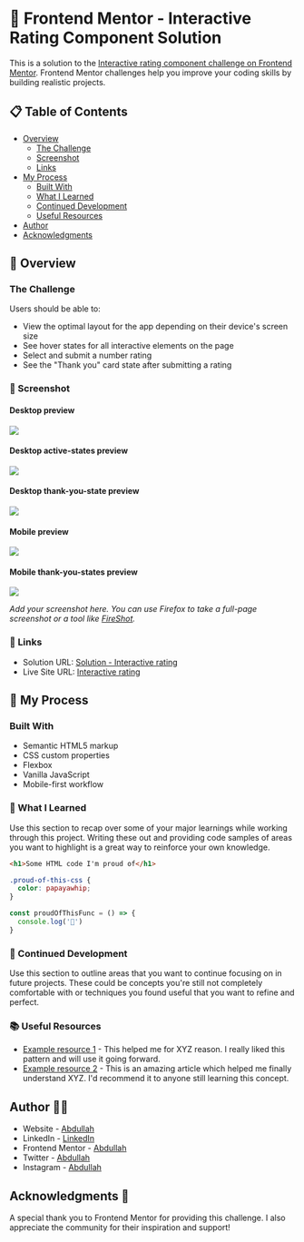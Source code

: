 # 🌟 Frontend Mentor - Interactive Rating Component Solution

This is a solution to the [Interactive rating component challenge on Frontend Mentor](https://www.frontendmentor.io/challenges/interactive-rating-component-koxpeBUmI). Frontend Mentor challenges help you improve your coding skills by building realistic projects.

## 📋 Table of Contents

- [Overview](#overview)
  - [The Challenge](#the-challenge)
  - [Screenshot](#screenshot)
  - [Links](#links)
- [My Process](#my-process)
  - [Built With](#built-with)
  - [What I Learned](#what-i-learned)
  - [Continued Development](#continued-development)
  - [Useful Resources](#useful-resources)
- [Author](#author)
- [Acknowledgments](#acknowledgments)

## 🔎 Overview

### The Challenge

Users should be able to:

- View the optimal layout for the app depending on their device's screen size
- See hover states for all interactive elements on the page
- Select and submit a number rating
- See the "Thank you" card state after submitting a rating

### 📸 Screenshot

#### Desktop preview
![](./Preview/Screenshot%20(43).png)

#### Desktop active-states preview
![](./Preview/Screenshot%20(41).png)

#### Desktop thank-you-state preview
![](./Preview/Screenshot%20(42).png)

#### Mobile preview
![](./Preview/mobile-design.jpg)

#### Mobile thank-you-states preview
![](./Preview/mobile-thank-you-state.jpg)

*Add your screenshot here. You can use Firefox to take a full-page screenshot or a tool like [FireShot](https://getfireshot.com/).*

### 🔗 Links

- Solution URL: [Solution - Interactive rating](https://www.frontendmentor.io/solutions/flexbox-vanilla-javascript-mobile-first-workflow-F85Gh22V5B)
- Live Site URL: [Interactive rating](https://interactive-rating-components-rose.vercel.app/)

## 🚀 My Process

### Built With

- Semantic HTML5 markup
- CSS custom properties
- Flexbox
- Vanilla JavaScript
- Mobile-first workflow

### 🧠 What I Learned

Use this section to recap over some of your major learnings while working through this project. Writing these out and providing code samples of areas you want to highlight is a great way to reinforce your own knowledge.

```html
<h1>Some HTML code I'm proud of</h1>
```
```css
.proud-of-this-css {
  color: papayawhip;
}
```
```js
const proudOfThisFunc = () => {
  console.log('🎉')
}
```

### 🔧 Continued Development

Use this section to outline areas that you want to continue focusing on in future projects. These could be concepts you're still not completely comfortable with or techniques you found useful that you want to refine and perfect.

### 📚 Useful Resources

- [Example resource 1](https://www.example.com) - This helped me for XYZ reason. I really liked this pattern and will use it going forward.
- [Example resource 2](https://www.example.com) - This is an amazing article which helped me finally understand XYZ. I'd recommend it to anyone still learning this concept.

## Author 👨‍💻

- Website - [Abdullah](https://social-links-profile-rose-mu.vercel.app/)
- LinkedIn - [LinkedIn](https://www.linkedin.com/in/abdullah-a-2940b7260/)
- Frontend Mentor - [Abdullah](https://www.frontendmentor.io/profile/Ayyubiy90)
- Twitter - [Abdullah](https://www.twitter.com/ayyubiy10)
- Instagram - [Abdullah](https://www.instagram.com/ayyubiy_10)

## Acknowledgments 🙏

A special thank you to Frontend Mentor for providing this challenge. I also appreciate the community for their inspiration and support!